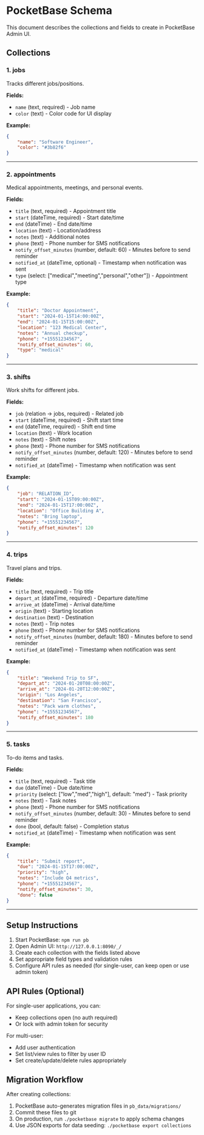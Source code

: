 # PocketBase Schema

This document describes the collections and fields to create in PocketBase Admin UI.

## Collections

### 1. jobs

Tracks different jobs/positions.

**Fields:**

- `name` (text, required) - Job name
- `color` (text) - Color code for UI display

**Example:**

```json
{
	"name": "Software Engineer",
	"color": "#3b82f6"
}
```

---

### 2. appointments

Medical appointments, meetings, and personal events.

**Fields:**

- `title` (text, required) - Appointment title
- `start` (dateTime, required) - Start date/time
- `end` (dateTime) - End date/time
- `location` (text) - Location/address
- `notes` (text) - Additional notes
- `phone` (text) - Phone number for SMS notifications
- `notify_offset_minutes` (number, default: 60) - Minutes before to send reminder
- `notified_at` (dateTime, optional) - Timestamp when notification was sent
- `type` (select: ["medical","meeting","personal","other"]) - Appointment type

**Example:**

```json
{
	"title": "Doctor Appointment",
	"start": "2024-01-15T14:00:00Z",
	"end": "2024-01-15T15:00:00Z",
	"location": "123 Medical Center",
	"notes": "Annual checkup",
	"phone": "+15551234567",
	"notify_offset_minutes": 60,
	"type": "medical"
}
```

---

### 3. shifts

Work shifts for different jobs.

**Fields:**

- `job` (relation → jobs, required) - Related job
- `start` (dateTime, required) - Shift start time
- `end` (dateTime, required) - Shift end time
- `location` (text) - Work location
- `notes` (text) - Shift notes
- `phone` (text) - Phone number for SMS notifications
- `notify_offset_minutes` (number, default: 120) - Minutes before to send reminder
- `notified_at` (dateTime) - Timestamp when notification was sent

**Example:**

```json
{
	"job": "RELATION_ID",
	"start": "2024-01-15T09:00:00Z",
	"end": "2024-01-15T17:00:00Z",
	"location": "Office Building A",
	"notes": "Bring laptop",
	"phone": "+15551234567",
	"notify_offset_minutes": 120
}
```

---

### 4. trips

Travel plans and trips.

**Fields:**

- `title` (text, required) - Trip title
- `depart_at` (dateTime, required) - Departure date/time
- `arrive_at` (dateTime) - Arrival date/time
- `origin` (text) - Starting location
- `destination` (text) - Destination
- `notes` (text) - Trip notes
- `phone` (text) - Phone number for SMS notifications
- `notify_offset_minutes` (number, default: 180) - Minutes before to send reminder
- `notified_at` (dateTime) - Timestamp when notification was sent

**Example:**

```json
{
	"title": "Weekend Trip to SF",
	"depart_at": "2024-01-20T08:00:00Z",
	"arrive_at": "2024-01-20T12:00:00Z",
	"origin": "Los Angeles",
	"destination": "San Francisco",
	"notes": "Pack warm clothes",
	"phone": "+15551234567",
	"notify_offset_minutes": 180
}
```

---

### 5. tasks

To-do items and tasks.

**Fields:**

- `title` (text, required) - Task title
- `due` (dateTime) - Due date/time
- `priority` (select: ["low","med","high"], default: "med") - Task priority
- `notes` (text) - Task notes
- `phone` (text) - Phone number for SMS notifications
- `notify_offset_minutes` (number, default: 30) - Minutes before to send reminder
- `done` (bool, default: false) - Completion status
- `notified_at` (dateTime) - Timestamp when notification was sent

**Example:**

```json
{
	"title": "Submit report",
	"due": "2024-01-15T17:00:00Z",
	"priority": "high",
	"notes": "Include Q4 metrics",
	"phone": "+15551234567",
	"notify_offset_minutes": 30,
	"done": false
}
```

---

## Setup Instructions

1. Start PocketBase: `npm run pb`
2. Open Admin UI: `http://127.0.0.1:8090/_/`
3. Create each collection with the fields listed above
4. Set appropriate field types and validation rules
5. Configure API rules as needed (for single-user, can keep open or use admin token)

## API Rules (Optional)

For single-user applications, you can:

- Keep collections open (no auth required)
- Or lock with admin token for security

For multi-user:

- Add user authentication
- Set list/view rules to filter by user ID
- Set create/update/delete rules appropriately

## Migration Workflow

After creating collections:

1. PocketBase auto-generates migration files in `pb_data/migrations/`
2. Commit these files to git
3. On production, run `./pocketbase migrate` to apply schema changes
4. Use JSON exports for data seeding: `./pocketbase export collections`
